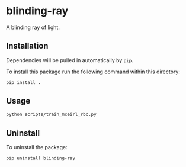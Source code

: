 # blinding-ray

A blinding ray of light.

## Installation

Dependencies will be pulled in automatically by `pip`.

To install this package run the following command within this directory:

```bash
pip install .
```

## Usage

```bash
python scripts/train_mceirl_rbc.py
```

## Uninstall

To uninstall the package:

```bash
pip uninstall blinding-ray
```
